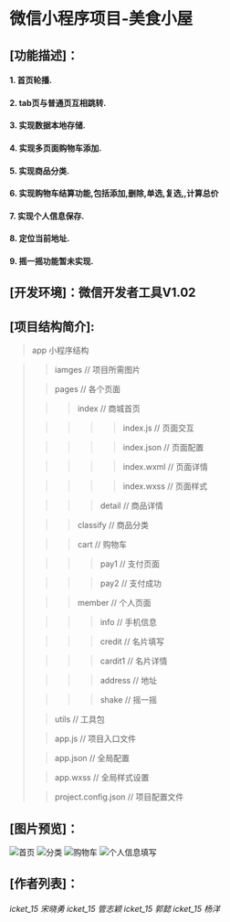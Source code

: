 # 微信小程序项目-美食小屋
## [功能描述]：
#### 1. 首页轮播.
#### 2. tab页与普通页互相跳转.
#### 3. 实现数据本地存储.
#### 4. 实现多页面购物车添加.
#### 5. 实现商品分类.
#### 6. 实现购物车结算功能,包括添加,删除,单选,复选,,计算总价
#### 7. 实现个人信息保存.
#### 8. 定位当前地址.
#### 9. 摇一摇功能暂未实现.
## [开发环境]：微信开发者工具V1.02
## [项目结构简介]:
> app  小程序结构
>  

> > iamges           // 项目所需图片
> 
> > pages            // 各个页面
>
>  > > index         //  商城首页
>
>  > > > > index.js     //  页面交互
>
>  > > > > index.json     //  页面配置
>
>  > > > > index.wxml     //  页面详情
>
>  > > > > index.wxss     //  页面样式
>
>  > > > detail     //  商品详情
>
>  > >  classify     //  商品分类
>
>  > > cart          //  购物车
>
>  > > > pay1        // 支付页面
>
>  > > > pay2        // 支付成功
>
>  > > member        // 个人页面
>
>  > > > info        // 手机信息
>
>  > > > credit      //  名片填写
>
>  > > > cardit1     //  名片详情
>
>  > > > address     // 地址
>
>  > > > shake       // 摇一摇
>
> > utils            // 工具包
>
> > app.js           // 项目入口文件
>
> > app.json         // 全局配置
>
> > app.wxss         // 全局样式设置
>
> > project.config.json   // 项目配置文件
>

## [图片预览]： 
![首页](./img/01.png)
![分类](./img/02.png)
![购物车](./img/03.png)
![个人信息填写](./img/04.png)
## [作者列表]：
###### icket_15 宋晓勇 icket_15 管志颖 icket_15 郭懿 icket_15 杨洋
